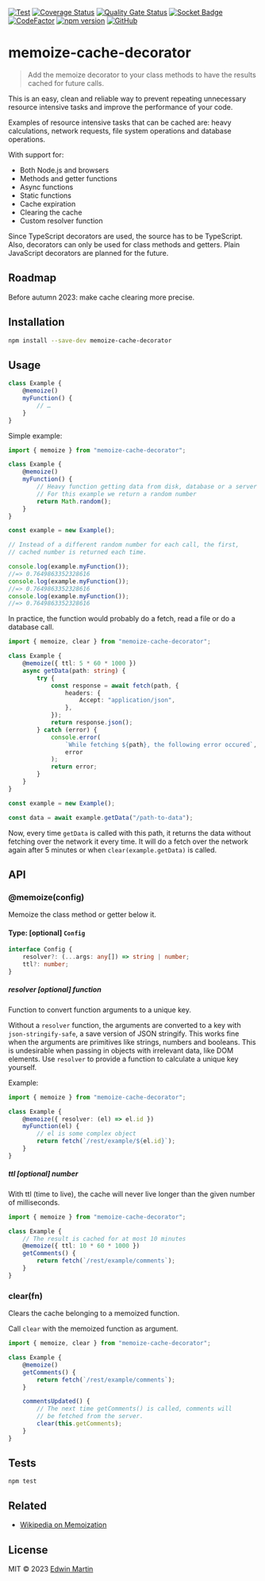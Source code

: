 [![Test](https://github.com/edwinm/memoize-cache-decorator/actions/workflows/test.yml/badge.svg)](https://github.com/edwinm/memoize-cache-decorator/actions/workflows/test.yml) [![Coverage Status](https://coveralls.io/repos/github/edwinm/memoize-cache-decorator/badge.svg?branch=master)](https://coveralls.io/github/edwinm/memoize-cache-decorator?branch=master) [![Quality Gate Status](https://sonarcloud.io/api/project_badges/measure?project=edwinm_memoize-cache-decorator&metric=alert_status)](https://sonarcloud.io/summary/new_code?id=edwinm_memoize-cache-decorator) [![Socket Badge](https://socket.dev/api/badge/npm/package/memoize-cache-decorator)](https://socket.dev/npm/package/memoize-cache-decorator) [![CodeFactor](https://www.codefactor.io/repository/github/edwinm/memoize-cache-decorator/badge)](https://www.codefactor.io/repository/github/edwinm/memoize-cache-decorator) [![npm version](https://badge.fury.io/js/memoize-cache-decorator.svg)](https://www.npmjs.com/package/memoize-cache-decorator) [![GitHub](https://img.shields.io/github/license/edwinm/memoize-cache-decorator.svg)](https://github.com/edwinm/memoize-cache-decorator/blob/master/LICENSE)

# memoize-cache-decorator

> Add the memoize decorator to your class methods to have the results cached
> for future calls.

This is an easy, clean and reliable way to prevent repeating unnecessary resource intensive
tasks and improve the performance of your code.

Examples of resource intensive tasks that can be cached are:
heavy calculations, network requests, file system operations and database operations.

With support for:

- Both Node.js and browsers
- Methods and getter functions
- Async functions
- Static functions
- Cache expiration
- Clearing the cache
- Custom resolver function

Since TypeScript decorators are used, the source has to be TypeScript.
Also, decorators can only be used for class methods and getters.
Plain JavaScript decorators are planned for the future.

## Roadmap

Before autumn 2023: make cache clearing more precise.

## Installation

```bash
npm install --save-dev memoize-cache-decorator
```

## Usage

```ts
class Example {
	@memoize()
	myFunction() {
		// …
	}
}
```

Simple example:

```ts
import { memoize } from "memoize-cache-decorator";

class Example {
	@memoize()
	myFunction() {
		// Heavy function getting data from disk, database or a server
		// For this example we return a random number
		return Math.random();
	}
}

const example = new Example();

// Instead of a different random number for each call, the first,
// cached number is returned each time.

console.log(example.myFunction());
//=> 0.7649863352328616
console.log(example.myFunction());
//=> 0.7649863352328616
console.log(example.myFunction());
//=> 0.7649863352328616
```

In practice, the function would probably do a fetch, read a file or do a database call.

```ts
import { memoize, clear } from "memoize-cache-decorator";

class Example {
	@memoize({ ttl: 5 * 60 * 1000 })
	async getData(path: string) {
		try {
			const response = await fetch(path, {
				headers: {
					Accept: "application/json",
				},
			});
			return response.json();
		} catch (error) {
			console.error(
				`While fetching ${path}, the following error occured`,
				error
			);
			return error;
		}
	}
}

const example = new Example();

const data = await example.getData("/path-to-data");
```

Now, every time `getData` is called with this path, it returns the data without
fetching over the network it every time.
It will do a fetch over the network again after 5 minutes or when `clear(example.getData)` is called.

## API

### @memoize(config)

Memoize the class method or getter below it.

#### Type: \[optional\] `Config`

```ts
interface Config {
	resolver?: (...args: any[]) => string | number;
	ttl?: number;
}
```

##### resolver \[optional\] function

Function to convert function arguments to a unique key.

Without a `resolver` function, the arguments are converted to a key with `json-stringify-safe`,
a save version of JSON stringify.
This works fine when the arguments are primitives like strings, numbers and booleans.
This is undesirable when passing in objects with irrelevant data, like DOM elements.
Use `resolver` to provide a function to calculate a unique key yourself.

Example:

```ts
import { memoize } from "memoize-cache-decorator";

class Example {
	@memoize({ resolver: (el) => el.id })
	myFunction(el) {
		// el is some complex object
		return fetch(`/rest/example/${el.id}`);
	}
}
```

##### ttl \[optional\] number

With ttl (time to live), the cache will never live longer than
the given number of milliseconds.

```ts
import { memoize } from "memoize-cache-decorator";

class Example {
	// The result is cached for at most 10 minutes
	@memoize({ ttl: 10 * 60 * 1000 })
	getComments() {
		return fetch(`/rest/example/comments`);
	}
}
```

### clear(fn)

Clears the cache belonging to a memoized function.

Call `clear` with the memoized function as argument.

```ts
import { memoize, clear } from "memoize-cache-decorator";

class Example {
	@memoize()
	getComments() {
		return fetch(`/rest/example/comments`);
	}

	commentsUpdated() {
		// The next time getComments() is called, comments will
		// be fetched from the server.
		clear(this.getComments);
	}
}
```

## Tests

```shell
npm test
```

## Related

- [Wikipedia on Memoization](https://en.wikipedia.org/wiki/Memoization)

## License

MIT © 2023 [Edwin Martin](https://bitstorm.org/)
